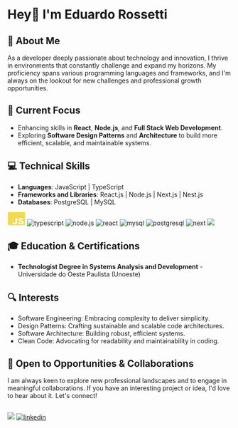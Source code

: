 # Hey👋 I'm Eduardo Rossetti 

## 🚀 About Me
As a developer deeply passionate about technology and innovation, I thrive in environments that constantly challenge and expand my horizons. My proficiency spans various programming languages and frameworks, and I'm always on the lookout for new challenges and professional growth opportunities.

## 🌱 Current Focus
- Enhancing skills in **React**, **Node.js**, and **Full Stack Web Development**.
- Exploring **Software Design Patterns** and **Architecture** to build more efficient, scalable, and maintainable systems.

## 💻 Technical Skills
- **Languages**: JavaScript | TypeScript
- **Frameworks and Libraries**: React.js | Node.js | Next.js | Nest.js
- **Databases**: PostgreSQL | MySQL
<div>
  <img alt="js" height="30" width="40" src="https://raw.githubusercontent.com/devicons/devicon/master/icons/javascript/javascript-plain.svg"/>
  <img alt="typescript" height="30" width="40" src="https://cdn.jsdelivr.net/gh/devicons/devicon/icons/typescript/typescript-original.svg" />
  <img alt="node.js" height="30" width="40" src="https://cdn.jsdelivr.net/gh/devicons/devicon/icons/nodejs/nodejs-original.svg" />
  <img alt="react" height="30" width="40" src="https://cdn.jsdelivr.net/gh/devicons/devicon/icons/react/react-original.svg" />
  <img alt="mysql" height="30" width="40" src="https://cdn.jsdelivr.net/gh/devicons/devicon/icons/mysql/mysql-original.svg" />
  <img alt="postgresql" height="30" width="40" src="https://cdn.jsdelivr.net/gh/devicons/devicon/icons/postgresql/postgresql-plain-wordmark.svg" />
  <img alt="next" height="30" width="40" src="https://cdn.jsdelivr.net/gh/devicons/devicon@latest/icons/nextjs/nextjs-original.svg" />
  <img src="https://cdn.jsdelivr.net/gh/devicons/devicon@latest/icons/nestjs/nestjs-original.svg" />
</div>

## 🎓 Education & Certifications
- **Technologist Degree in Systems Analysis and Development** - Universidade do Oeste Paulista (Unoeste)

## 🔍 Interests
- Software Engineering: Embracing complexity to deliver simplicity.
- Design Patterns: Crafting sustainable and scalable code architectures.
- Software Architecture: Building robust, efficient systems.
- Clean Code: Advocating for readability and maintainability in coding.

## 🌟 Open to Opportunities & Collaborations
I am always keen to explore new professional landscapes and to engage in meaningful collaborations. If you have an interesting project or idea, I'd love to hear about it. Let's connect!

##
  <a href="https://www.instagram.com/eduardorossetti7/" target="_blank"><img src="https://img.shields.io/badge/-Instagram-%23E4405F?style=for-the-badge&logo=instagram&logoColor=white"></a>
  <a href="https://www.linkedin.com/in/eduardo-rossetti/" target="_blank"><img alt="linkedin" src="https://img.shields.io/badge/LinkedIn-0077B5?style=for-the-badge&logo=linkedin&logoColor=white"></a>
